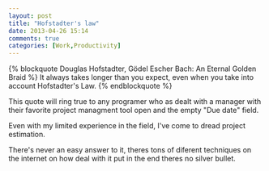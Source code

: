 ```yaml
---
layout: post
title: "Hofstadter's law"
date: 2013-04-26 15:14
comments: true
categories: [Work,Productivity] 
---
```


{% blockquote Douglas Hofstadter, Gödel Escher Bach: An Eternal Golden Braid   %}
It always takes longer than you expect, even when you take into account Hofstadter's Law.
{% endblockquote %}

This quote will ring true to any programer who as dealt with a manager with their favorite
project managment tool open and the empty "Due date" field.

Even with my limited experience in the field, I've come to dread project estimation. 

There's never an easy answer to it, theres tons of diferent techniques on the internet 
on how deal with it put in the end theres no silver bullet.
